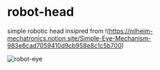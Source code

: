 # robot-head

simple robotic head insipred from !(https://nilheim-mechatronics.notion.site/Simple-Eye-Mechanism-983e6cad7059410d9cb958e8c1c5b700)

![robot-eye](https://github.com/user-attachments/assets/c5d5de5d-da4d-4817-8cca-1136eb904a6f)

